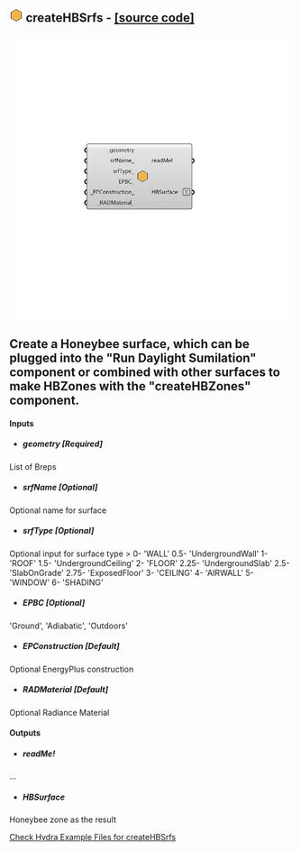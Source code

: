 ## ![](../../images/icons/createHBSrfs.png) createHBSrfs - [[source code]](https://github.com/mostaphaRoudsari/honeybee/tree/master/src/Honeybee_createHBSrfs.py)

![](../../images/components/createHBSrfs.png)

Create a Honeybee surface, which can be plugged into the "Run Daylight Sumilation" component or combined with other surfaces to make HBZones with the "createHBZones" component.
 -
 

#### Inputs
* ##### geometry [Required]
List of Breps
* ##### srfName [Optional]
Optional name for surface
* ##### srfType [Optional]
Optional input for surface type >
 0- 'WALL'
 0.5- 'UndergroundWall'
 1- 'ROOF'
 1.5- 'UndergroundCeiling'
 2- 'FLOOR'
 2.25- 'UndergroundSlab'
 2.5- 'SlabOnGrade'
 2.75- 'ExposedFloor'
 3- 'CEILING'
 4- 'AIRWALL'
 5- 'WINDOW'
 6- 'SHADING'
* ##### EPBC [Optional]
'Ground', 'Adiabatic', 'Outdoors'
* ##### EPConstruction [Default]
Optional EnergyPlus construction
* ##### RADMaterial [Default]
Optional Radiance Material

#### Outputs
* ##### readMe!
...
* ##### HBSurface
Honeybee zone as the result


[Check Hydra Example Files for createHBSrfs](https://hydrashare.github.io/hydra/index.html?keywords=Honeybee_createHBSrfs)